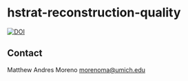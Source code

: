 # hstrat-reconstruction-quality

[![DOI](https://zenodo.org/badge/758765538.svg)](https://zenodo.org/doi/10.5281/zenodo.11178607)

## Contact

Matthew Andres Moreno
<morenoma@umich.edu>
